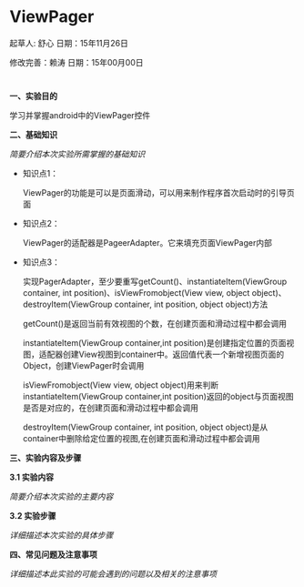 # ViewPager

起草人: 舒心   日期：15年11月26日

修改完善：赖涛   日期：15年00月00日

# 

**一、实验目的**

学习并掌握android中的ViewPager控件

**二、基础知识**

*简要介绍本次实验所需掌握的基础知识*
   
* 知识点1：

    ViewPager的功能是可以是页面滑动，可以用来制作程序首次启动时的引导页面

* 知识点2：

    ViewPager的适配器是PageerAdapter。它来填充页面ViewPager内部


* 知识点3：

    实现PagerAdapter，至少要重写getCount()、instantiateItem(ViewGroup container, int position)、isViewFromobject(View view, object object)、destroyItem(ViewGroup container, int position, object object)方法
    
    getCount()是返回当前有效视图的个数，在创建页面和滑动过程中都会调用
    
    instantiateItem(ViewGroup container,int position)是创建指定位置的页面视图，适配器创建View视图到container中。返回值代表一个新增视图页面的Object，创建ViewPager时会调用
    
    isViewFromobject(View view, object object)用来判断instantiateItem(ViewGroup container,int position)返回的object与页面视图是否是对应的，在创建页面和滑动过程中都会调用
  
    destroyItem(ViewGroup container, int position, object object)是从container中删除给定位置的视图,在创建页面和滑动过程中都会调用



**三、实验内容及步骤**

**3.1 实验内容**

*简要介绍本次实验的主要内容*

**3.2 实验步骤**

*详细描述本次实验的具体步骤*

**四、常见问题及注意事项**

*详细描述本此实验的可能会遇到的问题以及相关的注意事项*


